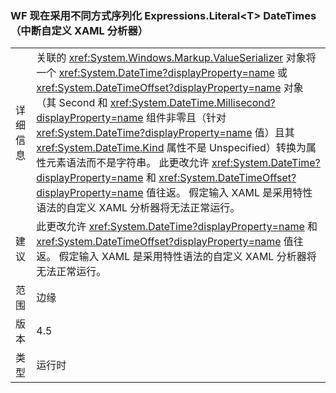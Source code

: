 ### <a name="wf-serializes-expressionsliterallttgt-datetimes-differently-now-breaks-custom-xaml-parsers"></a>WF 现在采用不同方式序列化 Expressions.Literal&lt;T&gt; DateTimes（中断自定义 XAML 分析器）

|   |   |
|---|---|
|详细信息|关联的 <xref:System.Windows.Markup.ValueSerializer> 对象将一个 <xref:System.DateTime?displayProperty=name> 或 <xref:System.DateTimeOffset?displayProperty=name> 对象（其 Second 和 <xref:System.DateTime.Millisecond?displayProperty=name> 组件非零且（针对 <xref:System.DateTime?displayProperty=name> 值）且其 <xref:System.DateTime.Kind> 属性不是 Unspecified）转换为属性元素语法而不是字符串。 此更改允许 <xref:System.DateTime?displayProperty=name> 和 <xref:System.DateTimeOffset?displayProperty=name> 值往返。 假定输入 XAML 是采用特性语法的自定义 XAML 分析器将无法正常运行。|
|建议|此更改允许 <xref:System.DateTime?displayProperty=name> 和 <xref:System.DateTimeOffset?displayProperty=name> 值往返。 假定输入 XAML 是采用特性语法的自定义 XAML 分析器将无法正常运行。|
|范围|边缘|
|版本|4.5|
|类型|运行时|

